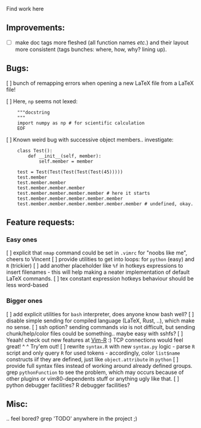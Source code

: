 Find work here

Improvements:
-------------

- [ ] make doc tags more fleshed (all function names *etc.*) and their layout
  more consistent (tags bunches: where, how, why? lining up).


Bugs:
-----
[ ] bunch of remapping errors when opening a new LaTeX file from a LaTeX file!

[ ] Here, `np` seems not lexed:

        """docstring
        """
        import numpy as np # for scientific calculation
        EOF

[ ] Known weird bug with successive object members.. investigate:

        class Test():
            def __init__(self, member):
                self.member = member

        test = Test(Test(Test(Test(Test(45)))))
        test.member
        test.member.member
        test.member.member.member
        test.member.member.member.member # here it starts
        test.member.member.member.member.member
        test.member.member.member.member.member.member # undefined, okay.


Feature requests:
-----------------

### Easy ones

[ ] explicit that `nmap` command could be set in `.vimrc` for "noobs like me",
    cheers to Vincent
[ ] provide utilities to get into loops: for `python` (easy) and `R` (trickier)
[ ] add another placeholder like `%f` in hotkeys expressions to insert filenames
    - this will help making a neater implementation of default LaTeX commands.
[ ] tex constant expression hotkeys behaviour should be less word-based

### Bigger ones

[ ] add explicit utilities for `bash` interpreter, does anyone know bash well?
[ ] disable simple sending for compiled language (LaTeX, Rust, ..), which make
    no sense.
[ ] ssh option? sending commands *via* is not difficult, but sending
  chunk/help/color files could be something.. maybe easy with sshfs?
[ ] Yeaah! check out new features at [Vim-R](https://github.com/jalvesaq/Nvim-R)
    :) TCP connections would feel great! ^ ^ Try'em out!
[ ] rewrite `syntax.R` with new `syntax.py` logic
    - parse `R` script and only query `R` for used tokens
    - accordingly, color `list$name` constructs iif they are defined, just like
      `object.attribute` in `python`
[ ] provide full syntax files instead of working around already defined groups.
    grep `pythonFunction` to see the problem, which may occurs because of other
    plugins or vim80-dependents stuff or anything ugly like that.
[ ] python debugger facilities? R debugger facilities?

Misc:
-----

.. feel bored? grep 'TODO' anywhere in the project ;)

